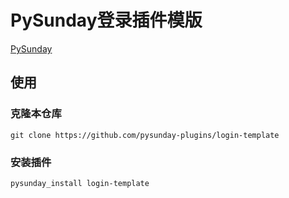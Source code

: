 # PySunday登录插件模版

[PySunday](https://github.com/pysunday/pysunday)

## 使用

### 克隆本仓库

```shell
git clone https://github.com/pysunday-plugins/login-template
```

### 安装插件

```shell
pysunday_install login-template
```
